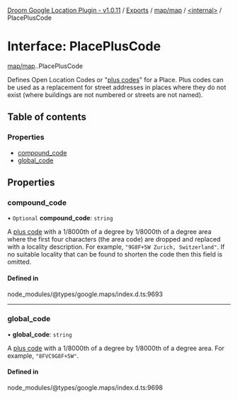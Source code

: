 [Droom Google Location Plugin - v1.0.11](../README.md) / [Exports](../modules.md) / [map/map](../modules/map_map.md) / [<internal\>](../modules/map_map._internal_.md) / PlacePlusCode

# Interface: PlacePlusCode

[map/map](../modules/map_map.md).[<internal>](../modules/map_map._internal_.md).PlacePlusCode

Defines Open Location Codes or &quot;<a href="https://plus.codes/">plus
codes</a>&quot; for a Place. Plus codes can be used as a replacement for
street addresses in places where they do not exist (where buildings are not
numbered or streets are not named).

## Table of contents

### Properties

- [compound\_code](map_map._internal_.PlacePlusCode.md#compound_code)
- [global\_code](map_map._internal_.PlacePlusCode.md#global_code)

## Properties

### compound\_code

• `Optional` **compound\_code**: `string`

A <a href="https://plus.codes/">plus code</a> with a 1/8000th of a degree
by 1/8000th of a degree area where the first four characters (the area
code) are dropped and replaced with a locality description. For example,
<code>"9G8F+5W Zurich, Switzerland"</code>. If no suitable locality that
can be found to shorten the code then this field is omitted.

#### Defined in

node_modules/@types/google.maps/index.d.ts:9693

___

### global\_code

• **global\_code**: `string`

A <a href="https://plus.codes/">plus code</a> with a 1/8000th of a degree
by 1/8000th of a degree area. For example, <code>"8FVC9G8F+5W"</code>.

#### Defined in

node_modules/@types/google.maps/index.d.ts:9698
